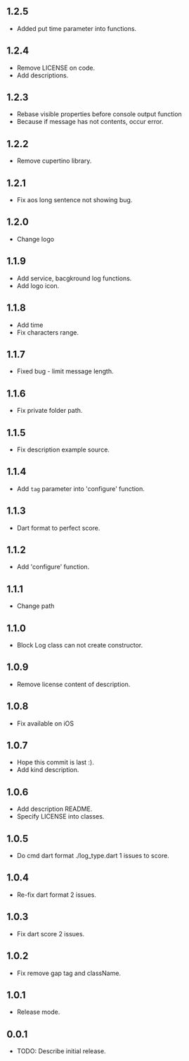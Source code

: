 ## 1.2.5
* Added put time parameter into functions.

## 1.2.4
* Remove LICENSE on code.
* Add descriptions.

## 1.2.3
* Rebase visible properties before console output function
* Because if message has not contents, occur error.

## 1.2.2
* Remove cupertino library.

## 1.2.1
* Fix aos long sentence not showing bug.

## 1.2.0
* Change logo

## 1.1.9
* Add service, bacgkround log functions.
* Add logo icon.

## 1.1.8
* Add time
* Fix characters range.

## 1.1.7
* Fixed bug - limit message length.

## 1.1.6
* Fix private folder path.

## 1.1.5
* Fix description example source.

## 1.1.4
* Add `tag` parameter into 'configure' function.

## 1.1.3
* Dart format to perfect score.

## 1.1.2
* Add 'configure' function.

## 1.1.1
* Change path

## 1.1.0
* Block Log class can not create constructor.

## 1.0.9
* Remove license content of description.

## 1.0.8
* Fix available on iOS

## 1.0.7
* Hope this commit is last :).
* Add kind description.

## 1.0.6
* Add description README.
* Specify LICENSE into classes.

## 1.0.5
* Do cmd dart format ./log_type.dart 1 issues to score.

## 1.0.4
* Re-fix dart format 2 issues.

## 1.0.3
* Fix dart score 2 issues.

## 1.0.2
* Fix remove gap tag and className.

## 1.0.1
* Release mode.

## 0.0.1

* TODO: Describe initial release.
